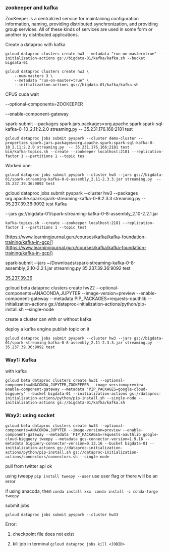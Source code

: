 ### zookeeper and kafka
ZooKeeper is a centralized service for maintaining configuration information, naming, providing distributed synchronization, and providing group services. All of these kinds of services are used in some form or another by distributed applications.


Create a dataproc with kafka
```
gcloud dataproc clusters create hw3 --metadata "run-on-master=true" --initialization-actions gs://bigdata-01/kafka/kafka.sh --bucket bigdata-01

gcloud dataproc clusters create hw3 \
    --num-masters 3 \
    --metadata "run-on-master=true" \
    --initialization-actions gs://bigdata-01/kafka/kafka.sh
```
CPUS cuda wait 

--optional-components=ZOOKEEPER

--enable-component-gateway 

spark-submit --packages spark.jars.packages=org.apache.spark:spark-sql-kafka-0-10_2.11:2.2.0 streaming.py  -- 35.231.176.166:2181 test
````
gcloud dataproc jobs submit pyspark --cluster demo-cluster --properties spark.jars.packages=org.apache.spark:spark-sql-kafka-0-10_2.11:2.2.0 streaming.py  -- 35.231.176.166:2181 test
bin/kafka-topics.sh --create --zookeeper localhost:2181 --replication-factor 1 --partitions 1 --topic tes
````
Worked one:
````
gcloud dataproc jobs submit pyspark --cluster hw3 --jars gs://bigdata-01/spark-streaming-kafka-0-8-assembly_2.11-2.3.3.jar streaming.py  -- 35.237.39.36:9092 test
````
gcloud dataproc jobs submit pyspark --cluster hw3 --packages org.apache.spark:spark-streaming-kafka-0-8:2.3.3 streaming.py  -- 35.237.39.36:9092 test
Kafka

--jars gs://bigdata-01/spark-streaming-kafka-0-8-assembly_2.10-2.2.1.jar 
````
kafka-topics.sh --create --zookeeper localhost:2181 --replication-factor 1 --partitions 1 --topic test
````

[https://www.learningjournal.guru/courses/kafka/kafka-foundation-training/kafka-in-gcp/](https://www.learningjournal.guru/courses/kafka/kafka-foundation-training/kafka-in-gcp/)

spark-submit --jars ~/Downloads/spark-streaming-kafka-0-8-assembly_2.10-2.2.1.jar streaming.py  35.237.39.36:9092 test

[35.237.39.36](https://35.237.39.36/)

gcloud beta dataproc clusters create hw22 --optional-components=ANACONDA,JUPYTER --image-version=preview --enable-component-gateway --metadata PIP_PACKAGES=requests-oauthlib --initialization-actions gs://dataproc-initialization-actions/python/pip-install.sh --single-node



create a cluster 
can with or without kafka

deploy a kafka engine
publish topic on it
```
gcloud dataproc jobs submit pyspark --cluster hw3 --jars gs://bigdata-01/spark-streaming-kafka-0-8-assembly_2.11-2.3.3.jar streaming.py  -- 35.237.39.36:9092 test
```


### Way1: Kafka
with kafka
```
gcloud beta dataproc clusters create hw31 --optional-components=ANACONDA,JUPYTER,ZOOKEEPER --image-version=preview --enable-component-gateway --metadata 'PIP_PACKAGES=google-cloud-bigquery' --bucket bigdata-01 --initialization-actions gs://dataproc-initialization-actions/python/pip-install.sh --single-node --initialization-actions gs://bigdata-01/kafka/kafka.sh
```

### Way2: using socket
```
gcloud beta dataproc clusters create hw33 --optional-components=ANACONDA,JUPYTER --image-version=preview --enable-component-gateway --metadata 'PIP_PACKAGES=requests-oauthlib google-cloud-bigquery tweepy --metadata gcs-connector-version=1.9.16 --metadata bigquery-connector-version=0.13.16 --bucket bigdata-01 --initialization-actions gs://dataproc-initialization-actions/python/pip-install.sh gs://dataproc-initialization-actions/connectors/connectors.sh --single-node 
```
pull from twitter api ok

using tweepy
`pip install tweepy --user`
use user flag or there will be an error

if using anacoda,
then 
`conda install xxx `
`conda install -c conda-forge tweepy`

submit jobs
```
gcloud dataproc jobs submit pyspark --cluster hw33 
```


Error:
1. checkpoint file does not exist
	
2. kill job in terminal
`gcloud dataproc jobs kill <JOBID>`



<!--stackedit_data:
eyJoaXN0b3J5IjpbLTIwMjgwOTY0NjAsNDE0NDI2MTYwLDcyMj
E1NTkwMiw2NDI0OTY0NzAsLTI5OTEwMDg0NywxNTMzMDY3ODgy
LC04MjE3OTM3NjIsMTIyMTQ0NDMyMCwxNTcyMzQzMjYsMTE2OD
M2NjE2MywtMzYzNDQ0NTg5LDExMDU4ODY1NTksLTc1NzE0NDkw
MSwtMTE4NzUwODA5NCwtODQ0OTY2OTQyLC00MTk1OTg4MTMsMT
Q0MzAwNTE3NSwtMTMzMTM5NzY5NiwtOTQ3MjIwMzQ5LDE2NjY3
OTY5NjFdfQ==
-->